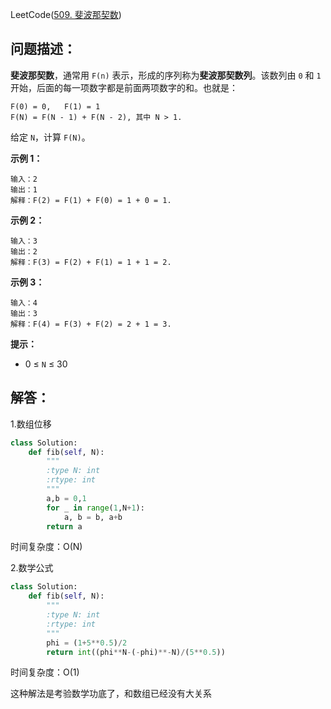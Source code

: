 LeetCode([509. 斐波那契数](https://leetcode-cn.com/problems/fibonacci-number/))

## 问题描述：

**斐波那契数**，通常用 `F(n)` 表示，形成的序列称为**斐波那契数列**。该数列由 `0` 和 `1` 开始，后面的每一项数字都是前面两项数字的和。也就是：

```
F(0) = 0,   F(1) = 1
F(N) = F(N - 1) + F(N - 2), 其中 N > 1.
```

给定 `N`，计算 `F(N)`。

**示例 1：**

```
输入：2
输出：1
解释：F(2) = F(1) + F(0) = 1 + 0 = 1.
```

**示例 2：**

```
输入：3
输出：2
解释：F(3) = F(2) + F(1) = 1 + 1 = 2.
```

**示例 3：**

```
输入：4
输出：3
解释：F(4) = F(3) + F(2) = 2 + 1 = 3. 
```

**提示：**

- 0 ≤ `N` ≤ 30



## 解答：

1.数组位移

``````python
class Solution:
    def fib(self, N):
        """
        :type N: int
        :rtype: int
        """
        a,b = 0,1
        for _ in range(1,N+1):
            a, b = b, a+b
        return a 
``````

时间复杂度：O(N)

2.数学公式

``````python
class Solution:
    def fib(self, N):
        """
        :type N: int
        :rtype: int
        """
        phi = (1+5**0.5)/2
        return int((phi**N-(-phi)**-N)/(5**0.5))
``````

时间复杂度：O(1)

这种解法是考验数学功底了，和数组已经没有大关系

